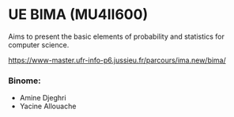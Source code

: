 # UE BIMA (MU4II600) 
Aims to present the basic elements of probability and statistics for computer science.

https://www-master.ufr-info-p6.jussieu.fr/parcours/ima.new/bima/

### Binome:
* Amine Djeghri
* Yacine Allouache
